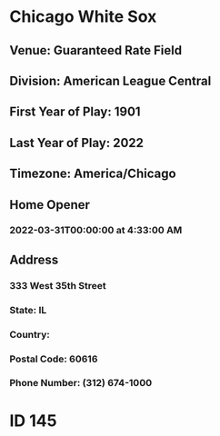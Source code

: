 # Chicago White Sox
## Venue: Guaranteed Rate Field
## Division: American League Central
## First Year of Play: 1901
## Last Year of Play: 2022
## Timezone: America/Chicago
## Home Opener
### 2022-03-31T00:00:00 at 4:33:00 AM
## Address
### 333 West 35th Street
### State: IL
### Country: 
### Postal Code: 60616
### Phone Number: (312) 674-1000
# ID 145